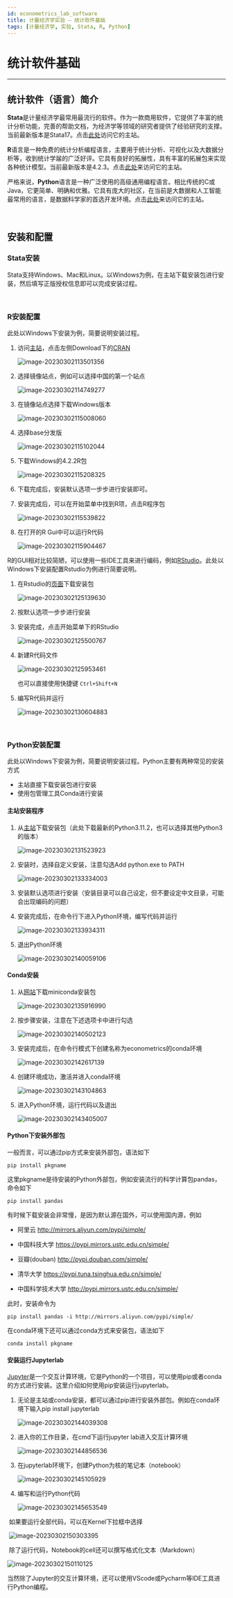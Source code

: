 ```yaml
---
id: econometrics_lab_software
title: 计量经济学实验 — 统计软件基础
tags: [计量经济学, 实验, Stata, R, Python]
---
```


# 统计软件基础
---

## 统计软件（语言）简介

**Stata**是计量经济学最常用最流行的软件。作为一款商用软件，它提供了丰富的统计分析功能，完善的帮助文档，为经济学等领域的研究者提供了经验研究的支撑。当前最新版本是Stata17。点击[此处](https://www.stata.com/)访问它的主站。

**R**语言是一种免费的统计分析编程语言，主要用于统计分析、可视化以及大数据分析等，收到统计学届的广泛好评。它具有良好的拓展性，具有丰富的拓展包来实现各种统计模型。当前最新版本是4.2.3。点击[此处](https://www.r-project.org/)来访问它的主站。

严格来说，**Python**语言是一种广泛使用的高级通用编程语言。相比传统的C或Java，它更简单、明确和优雅。它具有庞大的社区，在当前是大数据和人工智能最常用的语言，是数据科学家的首选开发环境。点击[此处](https://www.python.org/)来访问它的主站。

<br />

## 安装和配置

### Stata安装

Stata支持Windows、Mac和Linux。以Windows为例，在主站下载安装包进行安装，然后填写正版授权信息即可以完成安装过程。

<br />

### R安装配置

此处以Windows下安装为例，简要说明安装过程。

1. 访问[主站](https://www.r-project.org/)，点击左侧Download下的[CRAN](https://cran.r-project.org/mirrors.html)

   ![image-20230302113501356](http://www.plutoese.com:8888/images/2023/03/02/image-20230302113501356.png)


2. 选择镜像站点，例如可以选择中国的第一个站点

   ![image-20230302114749277](http://www.plutoese.com:8888/images/2023/03/02/image-20230302114749277.png)

3. 在镜像站点选择下载Windows版本

   ![image-20230302115008060](http://www.plutoese.com:8888/images/2023/03/02/image-20230302115008060.png)

4. 选择base分发版

   ![image-20230302115102044](http://www.plutoese.com:8888/images/2023/03/02/image-20230302115102044.png)

5. 下载Windows的4.2.2R包

   ![image-20230302115208325](http://www.plutoese.com:8888/images/2023/03/02/image-20230302115208325.png)

6. 下载完成后，安装默认选项一步步进行安装即可。

7. 安装完成后，可以在开始菜单中找到R项，点击R程序包

   ![image-20230302115539822](http://www.plutoese.com:8888/images/2023/03/02/image-20230302115539822.png)

8. 在打开的R Gui中可以运行R代码

   ![image-20230302115904467](http://www.plutoese.com:8888/images/2023/03/02/image-20230302115904467.png)



R的GUI相对比较简陋，可以使用一些IDE工具来进行编码，例如[RStudio](https://posit.co/downloads/)。此处以Windows下安装配置Rstudio为例进行简要说明。

1. 在Rstudio的[页面](https://posit.co/download/rstudio-desktop/)下载安装包

   ![image-20230302125139630](http://www.plutoese.com:8888/images/2023/03/02/image-20230302125139630.png)

2. 按默认选项一步步进行安装

3. 安装完成，点击开始菜单下的RStudio

   ![image-20230302125500767](http://www.plutoese.com:8888/images/2023/03/02/image-20230302125500767.png)

4. 新建R代码文件

   ![image-20230302125953461](http://www.plutoese.com:8888/images/2023/03/02/image-20230302125953461.png)

   也可以直接使用快捷键 `Ctrl+Shift+N`

5. 编写R代码并运行

   ![image-20230302130604883](http://www.plutoese.com:8888/images/2023/03/02/image-20230302130604883.png)

<br />

### Python安装配置

此处以Windows下安装为例，简要说明安装过程。Python主要有两种常见的安装方式

- 主站直接下载安装包进行安装
- 使用包管理工具Conda进行安装



#### 主站安装程序

1. 从[主站](https://www.python.org/)下载安装包（此处下载最新的Python3.11.2，也可以选择其他Python3的版本）

   ![image-20230302131523923](http://www.plutoese.com:8888/images/2023/03/02/image-20230302131523923.png)

2. 安装时，选择自定义安装，注意勾选Add python.exe to PATH

   ![image-20230302133334003](http://www.plutoese.com:8888/images/2023/03/02/image-20230302133334003.png)

3. 安装默认选项进行安装（安装目录可以自己设定，但不要设定中文目录，可能会出现编码的问题）

4. 安装完成后，在命令行下进入Python环境，编写代码并运行

   ![image-20230302133934311](http://www.plutoese.com:8888/images/2023/03/02/image-20230302133934311.png)

5. 退出Python环境

   ![image-20230302140059106](http://www.plutoese.com:8888/images/2023/03/02/image-20230302140059106.png)

   

#### Conda安装

1. 从[网站](https://docs.conda.io/en/latest/miniconda.html)下载miniconda安装包

   ![image-20230302135916990](http://www.plutoese.com:8888/images/2023/03/02/image-20230302135916990.png)

2. 按步骤安装，注意在下述选项卡中进行勾选

   ![image-20230302140502123](http://www.plutoese.com:8888/images/2023/03/02/image-20230302140502123.png)

3. 安装完成后，在命令行模式下创建名称为econometrics的conda环境

   ![image-20230302142617139](http://www.plutoese.com:8888/images/2023/03/02/image-20230302142617139.png)

4. 创建环境成功，激活并进入conda环境

   ![image-20230302143104863](http://www.plutoese.com:8888/images/2023/03/02/image-20230302143104863.png)

5. 进入Python环境，运行代码以及退出

   ![image-20230302143405007](http://www.plutoese.com:8888/images/2023/03/02/image-20230302143405007.png)



#### Python下安装外部包

一般而言，可以通过pip方式来安装外部包，语法如下

```shell
pip install pkgname
```

这里pkgname是待安装的Python外部包，例如安装流行的科学计算包pandas，命令如下

```shell
pip install pandas
```

有时候下载安装会非常慢，是因为默认源在国外，可以使用国内源，例如

- 阿里云 http://mirrors.aliyun.com/pypi/simple/

- 中国科技大学 https://pypi.mirrors.ustc.edu.cn/simple/

- 豆瓣(douban) http://pypi.douban.com/simple/

- 清华大学 https://pypi.tuna.tsinghua.edu.cn/simple/

- 中国科学技术大学 http://pypi.mirrors.ustc.edu.cn/simple/

此时，安装命令为

```shell
pip install pandas -i http://mirrors.aliyun.com/pypi/simple/
```



在conda环境下还可以通过conda方式来安装包，语法如下

```shell
conda install pkgname
```



#### 安装运行Jupyterlab

[Jupyter](https://jupyter.org/)是一个交互计算环境，它是Python的一个项目，可以使用pip或者conda的方式进行安装。这里介绍如何使用pip安装运行jupyterlab。

1. 无论是主站或conda安装，都可以通过pip进行安装外部包。例如在conda环境下输入pip install jupyterlab

   ![image-20230302144039308](http://www.plutoese.com:8888/images/2023/03/02/image-20230302144039308.png)

2. 进入你的工作目录，在cmd下运行jupyter lab进入交互计算环境

   ![image-20230302144856536](http://www.plutoese.com:8888/images/2023/03/02/image-20230302144856536.png)

3. 在jupyterlab环境下，创建Python为核的笔记本（notebook）

   ![image-20230302145105929](http://www.plutoese.com:8888/images/2023/03/02/image-20230302145105929.png)

4. 编写和运行Python代码

   ![image-20230302145653549](http://www.plutoese.com:8888/images/2023/03/02/image-20230302145653549.png)

​	如果要运行全部代码，可以在Kernel下拉框中选择

​	![image-20230302150303395](http://www.plutoese.com:8888/images/2023/03/02/image-20230302150303395.png)

​	除了运行代码，Notebook的cell还可以撰写格式化文本（Markdown）

![image-20230302150110125](http://www.plutoese.com:8888/images/2023/03/02/image-20230302150110125.png)



当然除了Jupyter的交互计算环境，还可以使用VScode或Pycharm等IDE工具进行Python编程。